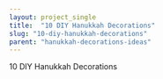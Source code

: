 ```yaml
---
layout: project_single
title:  "10 DIY Hanukkah Decorations"
slug: "10-diy-hanukkah-decorations"
parent: "hanukkah-decorations-ideas"
---
```

10 DIY Hanukkah Decorations